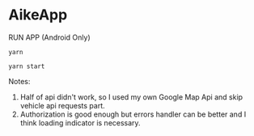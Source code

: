 # AikeApp

RUN APP (Android Only)

```
yarn

yarn start
```

Notes:

1. Half of api didn't work, so I used my own Google Map Api and skip vehicle api requests part.
2. Authorization is good enough but errors handler can be better and I think loading indicator is necessary.
